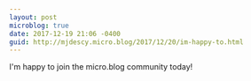 ```yaml
---
layout: post
microblog: true
date: 2017-12-19 21:06 -0400
guid: http://mjdescy.micro.blog/2017/12/20/im-happy-to.html
---
```

I'm happy to join the micro.blog community today!
